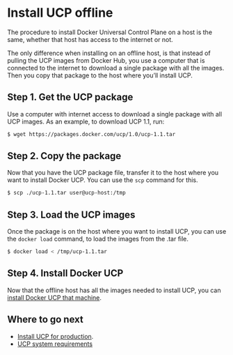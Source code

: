 <!--[metadata]>
+++
title = "Install offline"
description = "Learn how to install Docker Universal Control Plane. on a machine with no internet access."
keywords = ["docker, ucp, install, offline"]
[menu.main]
identifier="ucp_install_offline"
parent="mn_ucp_installation"
weight=30
+++
<![end-metadata]-->

# Install UCP offline

The procedure to install Docker Universal Control Plane on a host is the same,
whether that host has access to the internet or not.

The only difference when installing on an offline host,
is that instead of pulling the UCP images from Docker Hub, you use a
computer that is connected to the internet to download a single package with
all the images. Then you copy that package to the host where you’ll install UCP.

## Step 1. Get the UCP package
Use a computer with internet access to download a single package with all UCP
images. As an example, to download UCP 1.1, run:

```bash
$ wget https://packages.docker.com/ucp/1.0/ucp-1.1.tar
```

## Step 2. Copy the package
Now that you have the UCP package file, transfer it to the host where you want
to install Docker UCP. You can use the `scp` command for this.

```bash
$ scp ./ucp-1.1.tar user@ucp-host:/tmp
```

## Step 3. Load the UCP images

Once the package is on the host where you want to install UCP, you can use
the `docker load` command, to load the images from the .tar file.

```bash
$ docker load < /tmp/ucp-1.1.tar
```

## Step 4. Install Docker UCP
Now that the offline host has all the images needed to install UCP,
you can [install Docker UCP that machine](install-production.md).


## Where to go next

* [Install UCP for production](install-production.md).
* [UCP system requirements](system-requirements.md)
